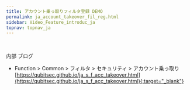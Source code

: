 ```yaml
---
title: アカウント乗っ取りフィルタ登録 DEMO
permalink: ja_account_takeover_fil_reg.html
sidebar: Video_Feature_introduc_ja
topnav: topnav_ja
---
```


<!-- <style>.embed-container { position: relative; padding-bottom: 56.25%; height: 0; overflow: hidden; max-width: 100%; } .embed-container iframe, .embed-container object, .embed-container embed { position: absolute; top: 0; left: 0; width: 100%; height: 100%; }</style><div class='embed-container'><iframe src='https://www.youtube.com/embed/x3wz7nJZF8M' frameborder='0' allowfullscreen></iframe></div> -->

<br />

内部 ブログ  

- Function > Common > フィルタ > セキュリティ > アカウント乗っ取り
[https://qubitsec.github.io/ja_s_f_acc_takeover.html](https://qubitsec.github.io/ja_s_f_acc_takeover.html){:target="_blank"}